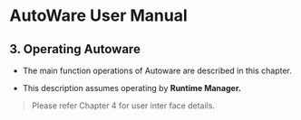 # AutoWare User Manual 

## 3. Operating Autoware

- The main function operations of Autoware are described in this chapter. 

- This description assumes operating by **Runtime Manager.** 

> Please refer Chapter 4 for user inter face details.